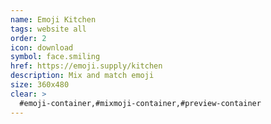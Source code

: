 ```yaml
---
name: Emoji Kitchen
tags: website all
order: 2
icon: download 
symbol: face.smiling
href: https://emoji.supply/kitchen
description: Mix and match emoji
size: 360x480
clear: >
  #emoji-container,#mixmoji-container,#preview-container
---
```

        